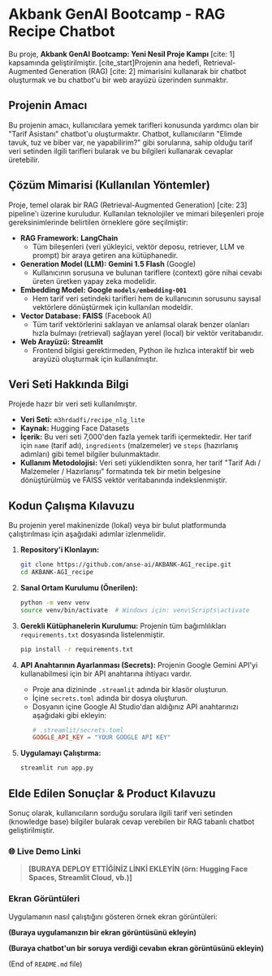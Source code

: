
# Akbank GenAI Bootcamp - RAG Recipe Chatbot

Bu proje, **Akbank GenAI Bootcamp: Yeni Nesil Proje Kampı** [cite: 1] kapsamında geliştirilmiştir. [cite\_start]Projenin ana hedefi, Retrieval-Augmented Generation (RAG) [cite: 2] mimarisini kullanarak bir chatbot oluşturmak ve bu chatbot'u bir web arayüzü üzerinden sunmaktır.

## Projenin Amacı 

Bu projenin amacı, kullanıcılara yemek tarifleri konusunda yardımcı olan bir "Tarif Asistanı" chatbot'u oluşturmaktır. Chatbot, kullanıcıların "Elimde tavuk, tuz ve biber var, ne yapabilirim?" gibi sorularına, sahip olduğu tarif veri setinden ilgili tarifleri bularak ve bu bilgileri kullanarak cevaplar üretebilir.

## Çözüm Mimarisi (Kullanılan Yöntemler)

Proje, temel olarak bir RAG (Retrieval-Augmented Generation) [cite: 23] pipeline'ı üzerine kuruludur. Kullanılan teknolojiler ve mimari bileşenleri proje gereksinimlerinde belirtilen örneklere göre seçilmiştir:

  * **RAG Framework:** **LangChain** 
      * Tüm bileşenleri (veri yükleyici, vektör deposu, retriever, LLM ve prompt) bir araya getiren ana kütüphanedir.
  * **Generation Model (LLM):** **Gemini 1.5 Flash** (Google) 
      * Kullanıcının sorusuna ve bulunan tariflere (context) göre nihai cevabı üreten üretken yapay zeka modelidir.
  * **Embedding Model:** **Google `models/embedding-001`**
      * Hem tarif veri setindeki tarifleri hem de kullanıcının sorusunu sayısal vektörlere dönüştürmek için kullanılan modeldir.
  * **Vector Database:** **FAISS** (Facebook AI) 
      * Tüm tarif vektörlerini saklayan ve anlamsal olarak benzer olanları hızla bulmayı (retrieval) sağlayan yerel (local) bir vektör veritabanıdır.
  * **Web Arayüzü:** **Streamlit**
      * Frontend bilgisi gerektirmeden, Python ile hızlıca interaktif bir web arayüzü oluşturmak için kullanılmıştır.

## Veri Seti Hakkında Bilgi 

Projede hazır bir veri seti kullanılmıştır.

  * **Veri Seti:** `m3hrdadfi/recipe_nlg_lite`
  * **Kaynak:** Hugging Face Datasets
  * **İçerik:** Bu veri seti 7,000'den fazla yemek tarifi içermektedir. Her tarif için `name` (tarif adı), `ingredients` (malzemeler) ve `steps` (hazırlanış adımları) gibi temel bilgiler bulunmaktadır.
  * **Kullanım Metodolojisi:** Veri seti yüklendikten sonra, her tarif "Tarif Adı / Malzemeler / Hazırlanışı" formatında tek bir metin belgesine dönüştürülmüş ve FAISS vektör veritabanında indekslenmiştir.

## Kodun Çalışma Kılavuzu 

Bu projenin yerel makinenizde (lokal) veya bir bulut platformunda çalıştırılması için aşağıdaki adımlar izlenmelidir.

1.  **Repository'i Klonlayın:**

    ```bash
    git clone https://github.com/anse-ai/AKBANK-AGI_recipe.git
    cd AKBANK-AGI_recipe
    ```

2.  **Sanal Ortam Kurulumu (Önerilen):** 

    ```bash
    python -m venv venv
    source venv/bin/activate  # Windows için: venv\Scripts\activate
    ```

3.  **Gerekli Kütüphanelerin Kurulumu:**
    Projenin tüm bağımlılıkları `requirements.txt` dosyasında listelenmiştir.

    ```bash
    pip install -r requirements.txt
    ```

4.  **API Anahtarının Ayarlanması (Secrets):**
    Projenin Google Gemini API'yi kullanabilmesi için bir API anahtarına ihtiyacı vardır.

      * Proje ana dizininde `.streamlit` adında bir klasör oluşturun.
      * İçine `secrets.toml` adında bir dosya oluşturun.
      * Dosyanın içine Google AI Studio'dan aldığınız API anahtarınızı aşağıdaki gibi ekleyin:
        ```toml
        # .streamlit/secrets.toml
        GOOGLE_API_KEY = "YOUR GOOGLE API KEY"
        ```

5.  **Uygulamayı Çalıştırma:** 

    ```bash
    streamlit run app.py
    ```

## Elde Edilen Sonuçlar & Product Kılavuzu 

Sonuç olarak, kullanıcıların sorduğu sorulara ilgili tarif veri setinden (knowledge base) bilgiler bularak cevap verebilen bir RAG tabanlı chatbot geliştirilmiştir.

### 🌐 Live Demo Linki

> **[BURAYA DEPLOY ETTİĞİNİZ LİNKİ EKLEYİN (örn: Hugging Face Spaces, Streamlit Cloud, vb.)]**

### Ekran Görüntüleri 

Uygulamanın nasıl çalıştığını gösteren örnek ekran görüntüleri:

**(Buraya uygulamanızın bir ekran görüntüsünü ekleyin)**

**(Buraya chatbot'un bir soruya verdiği cevabın ekran görüntüsünü ekleyin)**

(End of `README.md` file)
